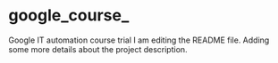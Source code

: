 # google_course_
Google IT automation course trial
I am editing the README file. Adding some more details about the project description.
